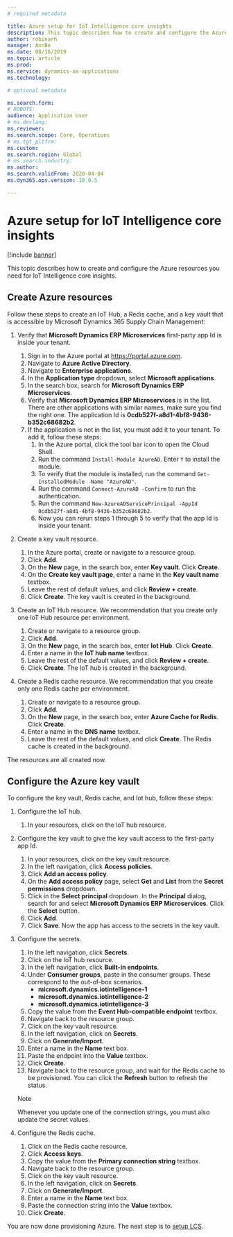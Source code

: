 ```yaml
---
# required metadata

title: Azure setup for IoT Intelligence core insights
description: This topic describes how to create and configure the Azure resources you need for IoT Intelligence core insights.
author: robinarh
manager: AnnBe
ms.date: 08/16/2019
ms.topic: article
ms.prod: 
ms.service: dynamics-ax-applications
ms.technology: 

# optional metadata

ms.search.form: 
# ROBOTS: 
audience: Application User
# ms.devlang: 
ms.reviewer: 
ms.search.scope: Core, Operations
# ms.tgt_pltfrm: 
ms.custom: 
ms.search.region: Global
# ms.search.industry: 
ms.author: 
ms.search.validFrom: 2020-04-04
ms.dyn365.ops.version: 10.0.5

---
```


# Azure setup for IoT Intelligence core insights

[!include [banner](../../includes/banner.md)]

This topic describes how to create and configure the Azure resources you need for IoT Intelligence core insights.

## Create Azure resources

Follow these steps to create an IoT Hub, a Redis cache, and a key vault that is accessible by Microsoft Dynamics 365 Supply Chain Management:

1. Verify that **Microsoft Dynamics ERP Microservices** first-party app Id is inside your tenant.
    1. Sign in to the Azure portal at https://portal.azure.com.
    1. Navigate to **Azure Active Directory**.
    2. Navigate to **Enterprise applications**.
    3. In the **Application type** dropdown, select **Microsoft applications**.
    4. In the search box, search for **Microsoft Dynamics ERP Microservices**.
    5. Verify that **Microsoft Dynamics ERP Microservices** is in the list. There are other applications with similar names, make sure you find the right one. The application Id is **0cdb527f-a8d1-4bf8-9436-b352c68682b2**.
    6. If the application is not in the list, you must add it to your tenant. To add it, follow these steps:
        1. In the Azure portal, click the tool bar icon to open the Cloud Shell.
        3. Run the command `Install-Module AzureAD`. Enter `Y` to install the module.
        4. To verify that the module is installed, run the command `Get-InstalledModule -Name "AzureAD"`.
        5. Run the command `Connect-AzureAD -Confirm` to run the authentication.
        6. Run the command `New-AzureADServicePrincipal -AppId 0cdb527f-a8d1-4bf8-9436-b352c68682b2`.
        7. Now you can rerun steps 1 through 5 to verify that the app Id is inside your tenant.

2. Create a key vault resource.
    1. In the Azure portal, create or navigate to a resource group.
    2. Click **Add**.
    3. On the **New** page, in the search box, enter **Key vault**. Click **Create**.
    4. On the **Create key vault page**, enter a name in the **Key vault name** textbox.
    5. Leave the rest of default values, and click **Review + create**.
    6. Click **Create**. The key vault is created in the background.

3. Create an IoT Hub resource.  We recommendation that you create only one IoT Hub resource per environment.
    1. Create or navigate to a resource group.
    2. Click **Add**.
    3. On the **New** page, in the search box, enter **Iot Hub**. Click **Create**.
    4. Enter a name in the **IoT hub name** textbox.
    5. Leave the rest of the default values, and click **Review + create**.
    6. Click **Create**. The IoT hub is created in the background.

4. Create a Redis cache resource. We recommendation that you create only one Redis cache per environment.
    1. Create or navigate to a resource group.
    2. Click **Add**.
    3. On the **New** page, in the search box, enter **Azure Cache for Redis**. Click **Create**.
    4. Enter a name in the **DNS name** textbox.
    5. Leave the rest of the default values, and click **Create**. The Redis cache is created in the background.

The resources are all created now.

## Configure the Azure key vault

To configure the key vault, Redis cache, and Iot hub, follow these steps:

1. Configure the IoT hub.
    1. In your resources, click on the IoT hub resource.

2. Configure the key vault to give the key vault access to the first-party app Id.
    1. In your resources, click on the key vault resource.
    2. In the left navigation, click **Access policies**.
    3. Click **Add an access policy**.
    4. On the **Add access policy** page, select **Get** and **List** from the **Secret permissions** dropdown.
    5. Click in the **Select principal** dropdown. In the **Principal** dialog, search for and select **Microsoft Dynamics ERP Microservices**. Click the **Select** button.
    6. Click **Add**.
    7. Click **Save**. Now the app has access to the secrets in the key vault.

3. Configure the secrets.
    1. In the left navigation, click **Secrets**.
    2. Click on the IoT hub resource.
    3. In the left navigation, click **Built-in endpoints**.
    4. Under **Consumer groups**, paste in the consumer groups. These correspond to the out-of-box scenarios.
        + **microsoft.dynamics.iotintelligence-1**
        + **microsoft.dynamics.iotintelligence-2**
        + **microsoft.dynamics.iotintelligence-3**
    5. Copy the value from the **Event Hub-compatible endpoint** textbox.
    6. Navigate back to the resource group.
    7. Click on the key vault resource.
    8. In the left navigation, click on **Secrets**.
    9. Click on **Generate/Import**.
    10. Enter a name in the **Name** text box.
    11. Paste the endpoint into the **Value** textbox.
    12. Click **Create**.
    13. Navigate back to the resource group, and wait for the Redis cache to be provisioned. You can click the **Refresh** button to refresh the status.

    > [!NOTE]
    > Whenever you update one of the connection strings, you must also update the secret values.

4. Configure the Redis cache.
    1. Click on the Redis cache resource.
    2. Click **Access keys**.
    3. Copy the value from the **Primary connection string** textbox.
    4. Navigate back to the resource group.
    5. Click on the key vault resource.
    6. In the left navigation, click on **Secrets**.
    7. Click on **Generate/Import**.
    8. Enter a name in the **Name** text box.
    9. Paste the connection string into the **Value** textbox.
    10. Click **Create**.

You are now done provisioning Azure. The next step is to [setup LCS](iot-lcs-setup.md).
